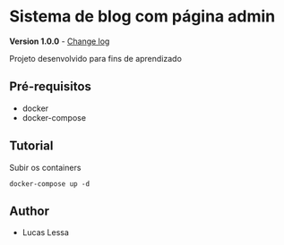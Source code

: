 # Sistema de blog com página admin

**Version 1.0.0** - [Change log](CHANGELOG.md)

Projeto desenvolvido para fins de aprendizado

## Pré-requisitos
- docker
- docker-compose

## Tutorial

Subir os containers
```
docker-compose up -d
```
## Author
- Lucas Lessa
